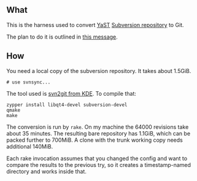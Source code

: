 What
----

This is the harness used to convert [YaST][1]
[Subversion repository][2] to Git.

The plan to do it is outlined in [this message][3].

[1]: http://en.opensuse.org/YaST
[2]: http://svn.opensuse.org/viewvc/yast/trunk/ 
[3]: http://lists.opensuse.org/yast-devel/2011-03/msg00005.html

How
---

You need a local copy of the subversion repository. It takes about 1.5GiB.

    # use svnsync...

The tool used is [svn2git from KDE][4]. To compile that:

    zypper install libqt4-devel subversion-devel
    qmake
    make

The conversion is run by `rake`. On my machine the 64000 revisions take about
35 minutes. The resulting bare repository has 1.1GiB, which can be packed
further to 700MiB. A clone with the trunk working copy needs additional
140MiB.

Each rake invocation assumes that you changed the config and want to compare
the results to the previous try, so it creates a timestamp-named directory and
works inside that.

[4]: http://gitorious.org/svn2git/svn2git
